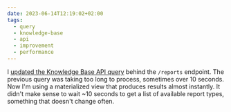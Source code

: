 ```yaml
---
date: 2023-06-14T12:19:02+02:00
tags:
  - query
  - knowledge-base
  - api
  - improvement
  - performance
---
```


I [updated the Knowledge Base API query](https://github.com/postman-open-technologies/knowledge-base/commit/5e84b76c333e23b16f0550a09f38e0475098bb7a) behind the `/reports` endpoint. The previous query was taking too long to process, sometimes over 10 seconds. Now I'm using a materialized view that produces results almost instantly. It didn't make sense to wait ~10 seconds to get a list of available report types, something that doesn't change often.